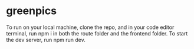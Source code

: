 # greenpics

To run on your local machine, clone the repo, and in your code editor terminal, run npm i in both the route folder and the frontend folder. To start the dev server, run npm run dev.
